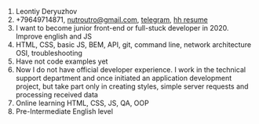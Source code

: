 1. Leontiy Deryuzhov
2. +79649714871, nutroutro@gmail.com, [telegram](https://t.me/Leon_utro), [hh resume](https://togliatti.hh.ru/resume/f561bc7bff0588172e0039ed1f463046715264)
3. I want to become junior front-end or full-stuck developer in 2020. Improve english and JS
4. HTML, CSS, basic JS, BEM, API, git, command line, network architecture OSI, troubleshooting
5. Have not code examples yet
6. Now I do not have official developer experience. 
I work in the technical support department and once initiated an application development project, 
but take part only in creating styles, simple server requests and processing received data
7. Online learning HTML, CSS, JS, QA, OOP
8. Pre-Intermediate English level
